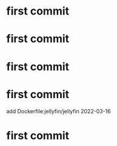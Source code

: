 # first commit
# first commit
# first commit
# first commit
add Dockerfile:jellyfin/jellyfin 2022-03-16
# first commit
